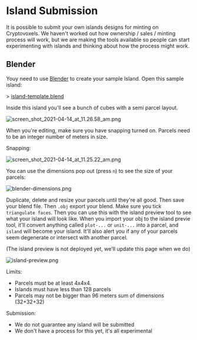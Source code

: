 # Island Submission

It is possible to submit your own islands designs for minting on Cryptovoxels. We haven't worked out how ownership / sales / minting process will work, but we are making the tools available so people can start experimenting with islands and thinking about how the process might work.

## Blender

Youy need to use [Blender](https://www.blender.org/) to create your sample Island. Open this sample island:

&gt; [island-template.blend](/island-template.blend)

Inside this island you'll see a bunch of cubes with a semi parcel layout.

![screen_shot_2021-04-14_at_11.26.58_am.png](/screen_shot_2021-04-14_at_11.26.58_am.png)

When you're editing, make sure you have snapping turned on. Parcels need to be an integer number of meters in size. 

Snapping:

![screen_shot_2021-04-14_at_11.25.22_am.png](/screen_shot_2021-04-14_at_11.25.22_am.png)

You can use the dimensions pop out (press `n`) to see the size of your parcels:

![blender-dimensions.png](/blender-dimensions.png)

Duplicate, delete and resize your parcels until they're all good. Then save your blend file. Then `.obj` export your blend. Make sure you tick `triangulate faces`. Then you can use this with the island preview tool to see what your island will look like. When you import your obj to the island previe tool, it'll convert anything called `plot-...` or `unit-...` into a parcel, and `island` will become your island. It'll also alert you if any of your parcels seem degenerate or intersect with another parcel.

(The island preview is not deployed yet, we'll update this page when we do)

![island-preview.png](/island-preview.png)

Limits:

* Parcels must be at least 4x4x4.
* Islands must have less than 128 parcels
* Parcels may not be bigger than 96 meters sum of dimensions (32+32+32)

Submission:

* We do not guarantee any island will be submitted
* We don't have a process for this yet, it's all experimental


